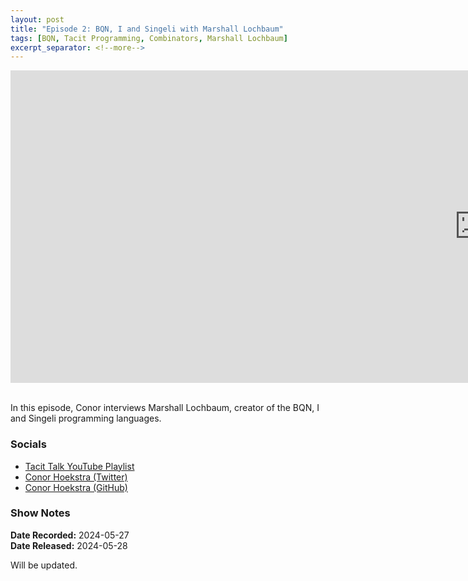 ```yaml
---
layout: post
title: "Episode 2: BQN, I and Singeli with Marshall Lochbaum"
tags: [BQN, Tacit Programming, Combinators, Marshall Lochbaum]
excerpt_separator: <!--more-->
---
```


<center>
<iframe width="1500" height="500" src="https://www.youtube.com/embed/uJUXcPmZJPQ?si=rOxA_kSkwahtsW34"
                title="YouTube video player" frameborder="0"
                allow="accelerometer; autoplay; clipboard-write; encrypted-media; gyroscope; picture-in-picture; web-share"
                referrerpolicy="strict-origin-when-cross-origin" allowfullscreen></iframe>
</center>

<br>In this episode, Conor interviews Marshall Lochbaum, creator of the BQN, I and Singeli programming languages.

<!--more-->

### Socials

* [Tacit Talk YouTube Playlist](https://www.youtube.com/playlist?list=PLVFrD1dmDdvenJhYti3HomLRkC4_Y9AXA)
* [Conor Hoekstra (Twitter)](https://twitter.com/code_report)
* [Conor Hoekstra (GitHub)](https://github.com/codereport/)

<!-- **About the Guest**

[Kai Schmidt](https://github.com/kaikalii) is a Rust developer, language enthusiast and the creator of the Uiua programming language, a general purpose, stack-based, array-oriented programming language. -->

### Show Notes

**Date Recorded:** 2024-05-27 <br>
**Date Released:** 2024-05-28 <br>

Will be updated.
